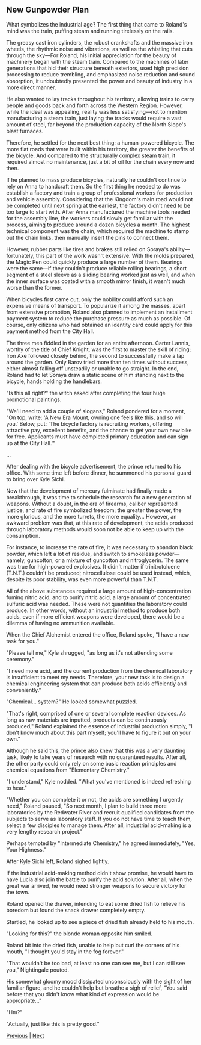 ## New Gunpowder Plan
What symbolizes the industrial age? The first thing that came to Roland's mind was the train, puffing steam and running tirelessly on the rails.

The greasy cast iron cylinders, the robust crankshafts and the massive iron wheels, the rhythmic noise and vibrations, as well as the whistling that cuts through the sky—For Roland, his initial appreciation for the beauty of machinery began with the steam train. Compared to the machines of later generations that hid their structure beneath exteriors, used high precision processing to reduce trembling, and emphasized noise reduction and sound absorption, it undoubtedly presented the power and beauty of industry in a more direct manner.

He also wanted to lay tracks throughout his territory, allowing trains to carry people and goods back and forth across the Western Region. However, while the ideal was appealing, reality was less satisfying—not to mention manufacturing a steam train, just laying the tracks would require a vast amount of steel, far beyond the production capacity of the North Slope's blast furnaces.

Therefore, he settled for the next best thing: a human-powered bicycle. The more flat roads that were built within his territory, the greater the benefits of the bicycle. And compared to the structurally complex steam train, it required almost no maintenance, just a bit of oil for the chain every now and then.

If he planned to mass produce bicycles, naturally he couldn't continue to rely on Anna to handcraft them. So the first thing he needed to do was establish a factory and train a group of professional workers for production and vehicle assembly. Considering that the Kingdom's main road would not be completed until next spring at the earliest, the factory didn't need to be too large to start with. After Anna manufactured the machine tools needed for the assembly line, the workers could slowly get familiar with the process, aiming to produce around a dozen bicycles a month. The highest technical component was the chain, which required the machine to stamp out the chain links, then manually insert the pins to connect them.

However, rubber parts like tires and brakes still relied on Soraya's ability—fortunately, this part of the work wasn't extensive. With the molds prepared, the Magic Pen could quickly produce a large number of them. Bearings were the same—if they couldn't produce reliable rolling bearings, a short segment of a steel sleeve as a sliding bearing worked just as well, and when the inner surface was coated with a smooth mirror finish, it wasn't much worse than the former.

When bicycles first came out, only the nobility could afford such an expensive means of transport. To popularize it among the masses, apart from extensive promotion, Roland also planned to implement an installment payment system to reduce the purchase pressure as much as possible. Of course, only citizens who had obtained an identity card could apply for this payment method from the City Hall.

The three men fiddled in the garden for an entire afternoon. Carter Lannis, worthy of the title of Chief Knight, was the first to master the skill of riding; Iron Axe followed closely behind, the second to successfully make a lap around the garden. Only Barov tried more than ten times without success, either almost falling off unsteadily or unable to go straight. In the end, Roland had to let Soraya draw a static scene of him standing next to the bicycle, hands holding the handlebars.

"Is this all right?" the witch asked after completing the four huge promotional paintings.



"We'll need to add a couple of slogans," Roland pondered for a moment, "On top, write: 'A New Era Mount, owning one feels like this, and so will you.' Below, put: 'The bicycle factory is recruiting workers, offering attractive pay, excellent benefits, and the chance to get your own new bike for free. Applicants must have completed primary education and can sign up at the City Hall.'"

...

After dealing with the bicycle advertisement, the prince returned to his office. With some time left before dinner, he summoned his personal guard to bring over Kyle Sichi.



Now that the development of mercury fulminate had finally made a breakthrough, it was time to schedule the research for a new generation of weapons. Without a doubt, in the era of firearms, caliber represented justice, and rate of fire symbolized freedom; the greater the power, the more glorious, and the more turrets, the more equality... However, an awkward problem was that, at this rate of development, the acids produced through laboratory methods would soon not be able to keep up with the consumption.



For instance, to increase the rate of fire, it was necessary to abandon black powder, which left a lot of residue, and switch to smokeless powder—namely, guncotton, or a mixture of guncotton and nitroglycerin. The same was true for high-powered explosives. It didn't matter if trinitrotoluene (T.N.T.) couldn't be produced; nitrocellulose could be used instead, which, despite its poor stability, was even more powerful than T.N.T.



All of the above substances required a large amount of high-concentration fuming nitric acid, and to purify nitric acid, a large amount of concentrated sulfuric acid was needed. These were not quantities the laboratory could produce. In other words, without an industrial method to produce both acids, even if more efficient weapons were developed, there would be a dilemma of having no ammunition available.



When the Chief Alchemist entered the office, Roland spoke, "I have a new task for you."



"Please tell me," Kyle shrugged, "as long as it's not attending some ceremony."



"I need more acid, and the current production from the chemical laboratory is insufficient to meet my needs. Therefore, your new task is to design a chemical engineering system that can produce both acids efficiently and conveniently."



"Chemical... system?" He looked somewhat puzzled.



"That's right, comprised of one or several complete reaction devices. As long as raw materials are inputted, products can be continuously produced," Roland explained the essence of industrial production simply, "I don't know much about this part myself; you'll have to figure it out on your own."



Although he said this, the prince also knew that this was a very daunting task, likely to take years of research with no guaranteed results. After all, the other party could only rely on some basic reaction principles and chemical equations from "Elementary Chemistry."



"I understand," Kyle nodded. "What you've mentioned is indeed refreshing to hear."



"Whether you can complete it or not, the acids are something I urgently need," Roland paused, "So next month, I plan to build three more laboratories by the Redwater River and recruit qualified candidates from the subjects to serve as laboratory staff. If you do not have time to teach them, select a few disciples to manage them. After all, industrial acid-making is a very lengthy research project."



Perhaps tempted by "Intermediate Chemistry," he agreed immediately, "Yes, Your Highness."



After Kyle Sichi left, Roland sighed lightly.



If the industrial acid-making method didn't show promise, he would have to have Lucia also join the battle to purify the acid solution. After all, when the great war arrived, he would need stronger weapons to secure victory for the town.



Roland opened the drawer, intending to eat some dried fish to relieve his boredom but found the snack drawer completely empty.



Startled, he looked up to see a piece of dried fish already held to his mouth.

"Looking for this?" the blonde woman opposite him smiled.

Roland bit into the dried fish, unable to help but curl the corners of his mouth, "I thought you'd stay in the fog forever."

"That wouldn't be too bad, at least no one can see me, but I can still see you," Nightingale pouted.

His somewhat gloomy mood dissipated unconsciously with the sight of her familiar figure, and he couldn't help but breathe a sigh of relief, "You said before that you didn't know what kind of expression would be appropriate..."

"Hm?"

"Actually, just like this is pretty good."





[Previous](CH0245.md) | [Next](CH0247.md)
